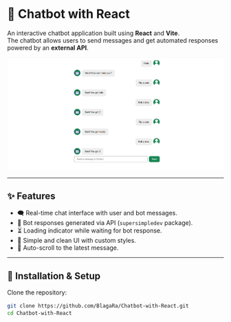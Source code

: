 # 🤖 Chatbot with React

An interactive chatbot application built using **React** and **Vite**.  
The chatbot allows users to send messages and get automated responses powered by an **external API**.

![Project Preview](public/project.png)

---

## ✨ Features
- 🗨️ Real-time chat interface with user and bot messages.
- 🤖 Bot responses generated via API (`supersimpledev` package).
- ⏳ Loading indicator while waiting for bot response.
- 🎨 Simple and clean UI with custom styles.
- 🔄 Auto-scroll to the latest message.

---

## 🚀 Installation & Setup

Clone the repository:
```bash
git clone https://github.com/BlagaRa/Chatbot-with-React.git
cd Chatbot-with-React
